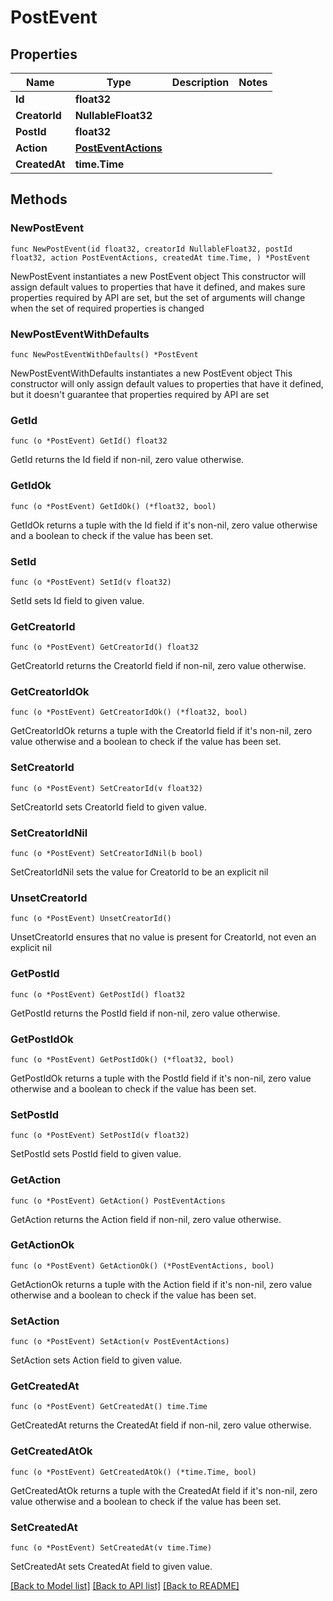 # PostEvent

## Properties

Name | Type | Description | Notes
------------ | ------------- | ------------- | -------------
**Id** | **float32** |  | 
**CreatorId** | **NullableFloat32** |  | 
**PostId** | **float32** |  | 
**Action** | [**PostEventActions**](PostEventActions.md) |  | 
**CreatedAt** | **time.Time** |  | 

## Methods

### NewPostEvent

`func NewPostEvent(id float32, creatorId NullableFloat32, postId float32, action PostEventActions, createdAt time.Time, ) *PostEvent`

NewPostEvent instantiates a new PostEvent object
This constructor will assign default values to properties that have it defined,
and makes sure properties required by API are set, but the set of arguments
will change when the set of required properties is changed

### NewPostEventWithDefaults

`func NewPostEventWithDefaults() *PostEvent`

NewPostEventWithDefaults instantiates a new PostEvent object
This constructor will only assign default values to properties that have it defined,
but it doesn't guarantee that properties required by API are set

### GetId

`func (o *PostEvent) GetId() float32`

GetId returns the Id field if non-nil, zero value otherwise.

### GetIdOk

`func (o *PostEvent) GetIdOk() (*float32, bool)`

GetIdOk returns a tuple with the Id field if it's non-nil, zero value otherwise
and a boolean to check if the value has been set.

### SetId

`func (o *PostEvent) SetId(v float32)`

SetId sets Id field to given value.


### GetCreatorId

`func (o *PostEvent) GetCreatorId() float32`

GetCreatorId returns the CreatorId field if non-nil, zero value otherwise.

### GetCreatorIdOk

`func (o *PostEvent) GetCreatorIdOk() (*float32, bool)`

GetCreatorIdOk returns a tuple with the CreatorId field if it's non-nil, zero value otherwise
and a boolean to check if the value has been set.

### SetCreatorId

`func (o *PostEvent) SetCreatorId(v float32)`

SetCreatorId sets CreatorId field to given value.


### SetCreatorIdNil

`func (o *PostEvent) SetCreatorIdNil(b bool)`

 SetCreatorIdNil sets the value for CreatorId to be an explicit nil

### UnsetCreatorId
`func (o *PostEvent) UnsetCreatorId()`

UnsetCreatorId ensures that no value is present for CreatorId, not even an explicit nil
### GetPostId

`func (o *PostEvent) GetPostId() float32`

GetPostId returns the PostId field if non-nil, zero value otherwise.

### GetPostIdOk

`func (o *PostEvent) GetPostIdOk() (*float32, bool)`

GetPostIdOk returns a tuple with the PostId field if it's non-nil, zero value otherwise
and a boolean to check if the value has been set.

### SetPostId

`func (o *PostEvent) SetPostId(v float32)`

SetPostId sets PostId field to given value.


### GetAction

`func (o *PostEvent) GetAction() PostEventActions`

GetAction returns the Action field if non-nil, zero value otherwise.

### GetActionOk

`func (o *PostEvent) GetActionOk() (*PostEventActions, bool)`

GetActionOk returns a tuple with the Action field if it's non-nil, zero value otherwise
and a boolean to check if the value has been set.

### SetAction

`func (o *PostEvent) SetAction(v PostEventActions)`

SetAction sets Action field to given value.


### GetCreatedAt

`func (o *PostEvent) GetCreatedAt() time.Time`

GetCreatedAt returns the CreatedAt field if non-nil, zero value otherwise.

### GetCreatedAtOk

`func (o *PostEvent) GetCreatedAtOk() (*time.Time, bool)`

GetCreatedAtOk returns a tuple with the CreatedAt field if it's non-nil, zero value otherwise
and a boolean to check if the value has been set.

### SetCreatedAt

`func (o *PostEvent) SetCreatedAt(v time.Time)`

SetCreatedAt sets CreatedAt field to given value.



[[Back to Model list]](../README.md#documentation-for-models) [[Back to API list]](../README.md#documentation-for-api-endpoints) [[Back to README]](../README.md)


